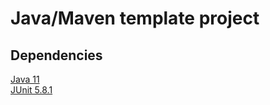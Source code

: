 # Java/Maven template project

## Dependencies

[Java 11](https://www.oracle.com/java/technologies/javase/jdk11-archive-downloads.html)  
[JUnit 5.8.1](https://mvnrepository.com/artifact/org.junit.jupiter/junit-jupiter-api)

